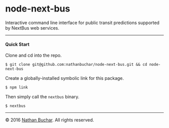 node-next-bus
=============

Interactive command line interface for public transit predictions supported by NextBus web services.

***

#### Quick Start

Clone and cd into the repo.
```
$ git clone git@github.com:nathanbuchar/node-next-bus.git && cd node-next-bus
```

Create a globally-installed symbolic link for this package.
```
$ npm link
```

Then simply call the `nextbus` binary.
```
$ nextbus
```

***

&copy; 2016 [Nathan Buchar]. All rights reserved.


[Nathan Buchar]: mailto:hello@nathanbuchar.com
